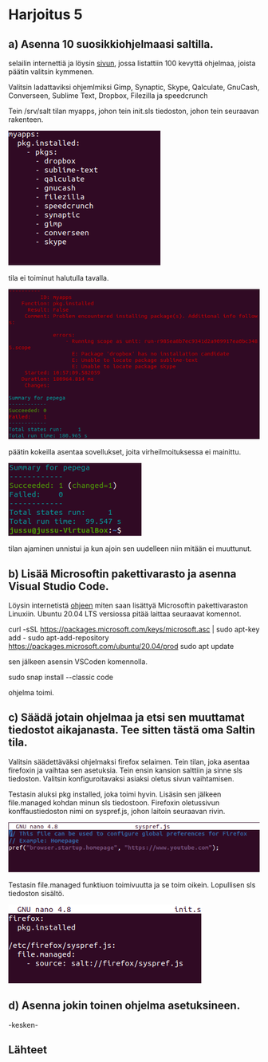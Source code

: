 # Harjoitus 5

## a) Asenna 10 suosikkiohjelmaasi saltilla.

selailin internettiä ja löysin [sivun](https://linuxhint.com/100_best_ubuntu_apps/), jossa listattiin 100 kevyttä ohjelmaa, joista päätin valitsin kymmenen.

Valitsin ladattaviksi ohjemlmiksi Gimp, Synaptic, Skype, Qalculate, GnuCash, Converseen, Sublime Text, Dropbox, Filezilla ja speedcrunch

Tein /srv/salt tilan myapps, johon tein init.sls tiedoston, johon tein seuraavan rakenteen.

![kuva2](/images/kuva2.png)

tila ei toiminut halutulla tavalla.

![kuva1](/images/kuva1.png)

päätin kokeilla asentaa sovellukset, joita virheilmoituksessa ei mainittu.

![kuva3](/images/kuva3.png)

tilan ajaminen unnistui ja kun ajoin sen uudelleen niin mitään ei muuttunut.

## b) Lisää Microsoftin pakettivarasto ja asenna Visual Studio Code.

Löysin internetistä [ohjeen](https://ostechnix.com/how-to-add-microsofts-linux-software-repository/) miten saan lisättyä Microsoftin pakettivaraston Linuxiin. Ubuntu 20.04 LTS versiossa pitää laittaa seuraavat komennot.

  curl -sSL https://packages.microsoft.com/keys/microsoft.asc | sudo apt-key add -
  sudo apt-add-repository https://packages.microsoft.com/ubuntu/20.04/prod
  sudo apt update

sen jälkeen asensin VSCoden komennolla.

sudo snap install --classic code

ohjelma toimi.

## c) Säädä jotain ohjelmaa ja etsi sen muuttamat tiedostot aikajanasta. Tee sitten tästä oma Saltin tila.

Valitsin säädettäväksi ohjelmaksi firefox selaimen. Tein tilan, joka asentaa firefoxin ja vaihtaa sen asetuksia. Tein ensin kansion salttiin ja sinne sls tiedoston. Valitsin konfiguroitavaksi asiaksi oletus sivun vaihtamisen.

Testasin aluksi pkg installed, joka toimi hyvin. Lisäsin sen jälkeen file.managed kohdan minun sls tiedostoon. Firefoxin oletussivun konffaustiedoston nimi on syspref.js, johon laitoin seuraavan rivin.

![kuva5](images/kuva5.png)

Testasin file.managed funktiuon toimivuutta ja se toim oikein. Lopullisen sls tiedoston sisältö.

![kuva6](images/kuva6.png)

## d) Asenna jokin toinen ohjelma asetuksineen.

-kesken-


## Lähteet

